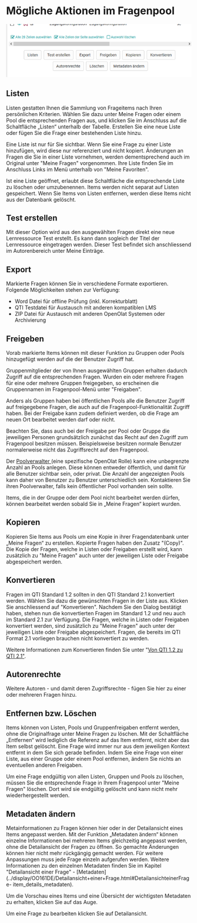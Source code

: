 # Mögliche Aktionen im Fragenpool

![](assets/Fragenpool_aktionen.png)

##  Listen

Listen gestatten Ihnen die Sammlung von Frageitems nach Ihren persönlichen
Kriterien. Wählen Sie dazu unter Meine Fragen oder einem Pool die
entsprechenden Fragen aus, und klicken Sie im Anschluss auf die Schaltfläche
„Listen“ unterhalb der Tabelle. Erstellen Sie eine neue Liste oder fügen Sie
die Frage einer bestehenden Liste hinzu.

Eine Liste ist nur für Sie sichtbar. Wenn Sie eine Frage zu einer Liste
hinzufügen, wird diese nur referenziert und nicht kopiert. Änderungen an
Fragen die Sie in einer Liste vornehmen, werden dementsprechend auch im
Original unter "Meine Fragen" vorgenommen. Ihre Liste finden Sie im Anschluss
Links im Menü unterhalb von "Meine Favoriten".

Ist eine Liste geöffnet, erlaubt diese Schaltfläche die entsprechende Liste zu
löschen oder umzubenennen. Items werden nicht separat auf Listen gespeichert.
Wenn Sie Items von Listen entfernen, werden diese Items nicht aus der
Datenbank gelöscht.

## Test erstellen

Mit dieser Option wird aus den ausgewählten Fragen direkt eine neue
Lernressource Test erstellt. Es kann dann sogleich der Titel der Lernressource
eingetragen werden. Dieser Test befindet sich anschliessend im Autorenbereich
unter Meine Einträge.

##  Export

Markierte Fragen können Sie in verschiedene Formate exportieren. Folgende
Möglichkeiten stehen zur Verfügung:

  * Word Datei für offline Prüfung (inkl. Korrekturblatt)
  * QTI Testdatei für Austausch mit anderen kompatiblen LMS
  * ZIP Datei für Austausch mit anderen OpenOlat Systemen oder Archivierung

##  Freigeben

Vorab markierte Items können mit dieser Funktion zu Gruppen oder Pools
hinzugefügt werden auf die der Benutzer Zugriff hat.

Gruppenmitglieder der von Ihnen ausgewählten Gruppen erhalten dadurch Zugriff
auf die entsprechenden Fragen. Wurden ein oder mehrere Fragen für eine oder
mehrere Gruppen freigegeben, so erscheinen die Gruppennamen im Fragenpool-Menü
unter "Freigaben".

Anders als Gruppen haben bei öffentlichen Pools alle die Benutzer Zugriff auf
freigegebene Fragen, die auch auf die Fragenpool-Funktionalität Zugriff haben.
Bei der Freigabe kann zudem definiert werden, ob die Frage am neuen Ort
bearbeitet werden darf oder nicht.

Beachten Sie, dass auch bei der Freigabe per Pool oder Gruppe die jeweiligen
Personen grundsätzlich zunächst das Recht auf den Zugriff zum Fragenpool
besitzen müssen. Beispielsweise besitzen normale Benutzer normalerweise nicht
das Zugriffsrecht auf den Fragenpool.

Der [Poolverwalter ](Question_Bank_Administration.de.md)(eine
spezifische OpenOlat Rolle) kann eine unbegrenzte Anzahl an Pools anlegen.
Diese können entweder öffentlich, und damit für alle Benutzer sichtbar sein,
oder privat. Die Anzahl der angezeigten Pools kann daher von Benutzer zu
Benutzer unterschiedlich sein. Kontaktieren Sie ihren Poolverwalter, falls
kein öffentlicher Pool vorhanden sein sollte.

Items, die in der Gruppe oder dem Pool nicht bearbeitet werden dürfen, können
bearbeitet werden sobald Sie in „Meine Fragen“ kopiert wurden.

## Kopieren

Kopieren Sie Items aus Pools um eine Kopie in ihrer Fragendatenbank unter
„Meine Fragen“ zu erstellen. Kopierte Fragen haben den Zusatz "(Copy)". Die
Kopie der Fragen, welche in Listen oder Freigaben erstellt wird, kann
zusätzlich zu "Meine Fragen" auch unter der jeweiligen Liste oder Freigabe
abgespeichert werden.

##  Konvertieren

Fragen im QTI Standard 1.2 sollten in den QTI Standard 2.1 konvertiert werden.
Wählen Sie dazu die gewünschten Fragen in der Liste aus. Klicken Sie
anschliessend auf "Konvertieren". Nachdem Sie den Dialog bestätigt haben,
stehen nun die konvertierten Fragen im Standard 1.2 und neu auch im Standard
2.1 zur Verfügung. Die Fragen, welche in Listen oder Freigaben konvertiert
werden, sind zusätzlich zu "Meine Fragen" auch unter der jeweiligen Liste oder
Freigabe abgespeichert. Fragen, die bereits im QTI Format 2.1 vorliegen
brauchen nicht konvertiert zu werden.

Weitere Informationen zum Konvertieren finden Sie unter "[Von QTI 1.2 zu QTI
2.1"](../display/OO161DE/Von+QTI+1.2+zu+QTI+2.1.html).

##  Autorenrechte

Weitere Autoren - und damit deren Zugriffsrechte - fügen Sie hier zu einer
oder mehreren Fragen hinzu.

##  Entfernen bzw. Löschen

Items können von Listen, Pools und Gruppenfreigaben entfernt werden, ohne die
Originalfrage unter Meine Fragen zu löschen. Mit der Schaltfläche „Entfernen“
wird lediglich die Referenz auf das Item entfernt, nicht aber das Item selbst
gelöscht. Eine Frage wird immer nur aus dem jeweiligen Kontext entfernt in dem
Sie sich gerade befinden. Indem Sie eine Frage von einer Liste, aus einer
Gruppe oder einem Pool entfernen, ändern Sie nichts an eventuellen anderen
Freigaben.

Um eine Frage endgültig von allen Listen, Gruppen und Pools zu löschen, müssen
Sie die entsprechende Frage in Ihrem Fragenpool unter "Meine Fragen" löschen.
Dort wird sie endgültig gelöscht und kann nicht mehr wiederhergestellt werden.

##  Metadaten ändern

Metainformationen zu Fragen können hier oder in der Detailansicht eines Items
angepasst werden. Mit der Funktion „Metadaten ändern“ können einzelne
Informationen bei mehreren Items gleichzeitig angepasst werden, ohne die
Detailansicht der Fragen zu öffnen. So gemachte Änderungen können hier nicht
mehr rückgängig gemacht werden. Für weitere Anpassungen muss jede Frage
einzeln aufgerufen werden. Weitere Informationen zu den einzelnen Metadaten
finden Sie im Kapitel "Detailansicht einer Frage" \-
[Metadaten](../display/OO161DE/Detailansicht+einer+Frage.html#DetailansichteinerFrage-
item_details_metadaten).

Um die Vorschau eines Items und eine Übersicht der wichtigsten Metadaten zu
erhalten, klicken Sie auf das Auge.

Um eine Frage zu bearbeiten klicken Sie auf Detailansicht.
